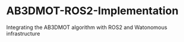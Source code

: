 # AB3DMOT-ROS2-Implementation
Integrating the AB3DMOT algorithm with ROS2 and Watonomous infrastructure
